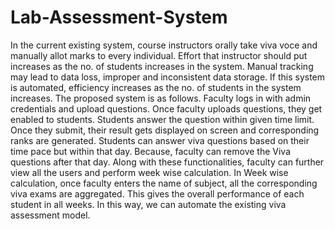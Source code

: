# Lab-Assessment-System

In the current existing system, course instructors orally take viva voce and manually allot marks to every individual. Effort that instructor should put increases as the no. of students increases in the system. Manual tracking may lead to data loss, improper and inconsistent data storage. If this system is automated, efficiency increases as the  no. of students in the system increases. 	The proposed system is as  follows. Faculty logs in with admin credentials and upload questions. Once faculty uploads questions, they get enabled to students. Students answer the question within given time limit. Once they submit, their result gets displayed on screen and corresponding ranks are generated. Students can answer viva questions based on their time pace but within that day. Because, faculty can remove the Viva questions after that day. Along with these functionalities, faculty can further view all the users and perform week wise calculation. In Week wise calculation, once faculty enters the name of subject, all the corresponding viva exams are aggregated. This gives the overall performance of each student in all weeks. In this way, we can automate the existing viva assessment model. 
